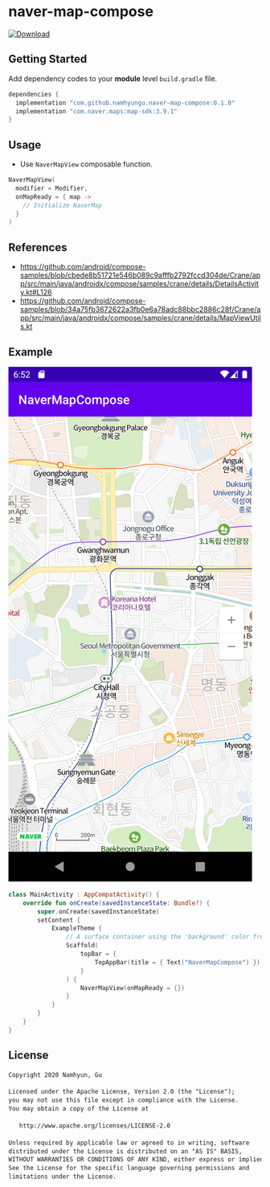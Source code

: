 # naver-map-compose

[![Download](https://api.bintray.com/packages/namhyun-gu/maven/naver-map-compose/images/download.svg?version=0.1.0) ](https://bintray.com/namhyun-gu/maven/naver-map-compose/0.1.0/link)

## Getting Started

Add dependency codes to your **module** level `build.gradle` file.

```groovy
dependencies {
  implementation "com.github.namhyungu.naver-map-compose:0.1.0"
  implementation "com.naver.maps:map-sdk:3.9.1"
}
```

## Usage

- Use `NaverMapView` composable function.

```kotlin
NaverMapView(
  modifier = Modifier,
  onMapReady = { map ->
    // Initialize NaverMap
  }
)
```

## References

- https://github.com/android/compose-samples/blob/cbede8b51721e546b089c9afffb2792fccd304de/Crane/app/src/main/java/androidx/compose/samples/crane/details/DetailsActivity.kt#L126
- https://github.com/android/compose-samples/blob/34a75fb3672622a3fb0e6a78adc88bbc2886c28f/Crane/app/src/main/java/androidx/compose/samples/crane/details/MapViewUtils.kt

## Example

![screenshot](image/Screenshot_1604472769.png)

```kotlin
class MainActivity : AppCompatActivity() {
    override fun onCreate(savedInstanceState: Bundle?) {
        super.onCreate(savedInstanceState)
        setContent {
            ExampleTheme {
                // A surface container using the 'background' color from the theme
                Scaffold(
                    topBar = {
                        TopAppBar(title = { Text("NaverMapCompose") })
                    }
                ) {
                    NaverMapView(onMapReady = {})
                }
            }
        }
    }
}
```

## License

```xml
Copyright 2020 Namhyun, Gu

Licensed under the Apache License, Version 2.0 (the "License");
you may not use this file except in compliance with the License.
You may obtain a copy of the License at

   http://www.apache.org/licenses/LICENSE-2.0

Unless required by applicable law or agreed to in writing, software
distributed under the License is distributed on an "AS IS" BASIS,
WITHOUT WARRANTIES OR CONDITIONS OF ANY KIND, either express or implied.
See the License for the specific language governing permissions and
limitations under the License.
```